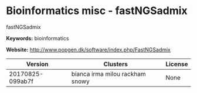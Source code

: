 # Bioinformatics misc - fastNGSadmix

fastNGSadmix

**Keywords:** bioinformatics

**Website:** <http://www.popgen.dk/software/index.php/FastNGSadmix>

| Version | Clusters | License |
| ------- | -------- | ------- |
| 20170825-099ab7f | bianca irma milou rackham snowy | None |
